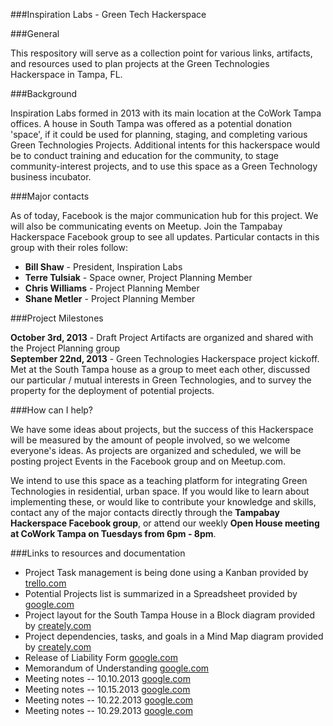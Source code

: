 ###Inspiration Labs - Green Tech Hackerspace

###General

This respository will serve as a collection point for various links, artifacts, and resources used to plan projects
at the Green Technologies Hackerspace in Tampa, FL.  

###Background

Inspiration Labs formed in 2013 with its main location at the CoWork Tampa offices.  A house in South Tampa was offered as
a potential donation 'space', if it could be used for planning, staging, and completing various Green Technologies Projects.
Additional intents for this hackerspace would be to conduct training and education for the community, to stage 
community-interest projects, and to use this space as a Green Technology business incubator.

###Major contacts

As of today, Facebook is the major communication hub for this project.  We will also be communicating events on Meetup. 
Join the Tampabay Hackerspace Facebook group to see all updates.  Particular contacts in this group with their roles follow:

+ **Bill Shaw** - President, Inspiration Labs
+ **Terre Tulsiak** - Space owner, Project Planning Member
+ **Chris Williams** - Project Planning Member
+ **Shane Metler** - Project Planning Member

###Project Milestones

**October    3rd, 2013** - Draft Project Artifacts are organized and shared with the Project Planning group  
**September 22nd, 2013** - Green Technologies Hackerspace project kickoff.  Met at the South Tampa house as a group to meet 
each other, discussed our particular / mutual interests in Green Technologies, and to survey the property for the deployment
of potential projects.  

###How can I help?

We have some ideas about projects, but the success of this Hackerspace will be measured by the amount of people involved,
so we welcome everyone's ideas.  As projects are organized and scheduled, we will be posting project Events in the 
Facebook group and on Meetup.com.  

We intend to use this space as a teaching platform for integrating Green Technologies in residential, urban space.  If you
would like to learn about implementing these, or would like to contribute your knowledge and skills, contact any of the 
major contacts directly through the **Tampabay Hackerspace Facebook group**, or attend our weekly **Open House meeting
at CoWork Tampa on Tuesdays from 6pm - 8pm**.  

###Links to resources and documentation

+ Project Task management is being done using a Kanban provided by [trello.com](https://trello.com/b/iszjKC30/green-technologies-hackerspace "Trello")
+ Potential Projects list is summarized in a Spreadsheet provided by [google.com](https://docs.google.com/spreadsheet/ccc?key=0Aio4lomvEFPQdFBHRklVQ3lHQUJZRlktSG9iX0lGbHc&usp=sharing "Google")
+ Project layout for the South Tampa House in a Block diagram provided by [creately.com](https://creately.com/diagram/hm9kt0ou1/NRaApdAYhVcvqgSb1monmzKFOCg%3D "Creately")
+ Project dependencies, tasks, and goals in a Mind Map diagram provided by [creately.com](https://creately.com/diagram/hmbfwvfw1/FUyCZmnVXn7egGS9qDx37XXJo%3D "Creately")
+ Release of Liability Form [google.com](https://docs.google.com/document/d/1IR0hBiEzxUc_SCn35AKSsMo6ncBKFmrsC5Mw5S48Q1g/edit?usp=sharing)
+ Memorandum of Understanding [google.com](https://docs.google.com/document/d/1FrpA8idU_L_tek5hmdPwDuUOwcq9fZsisyRljRjR8b4/edit?usp=sharing)
+ Meeting notes -- 10.10.2013 [google.com](https://docs.google.com/document/d/1jcnCPeb6KJ1oYI-jFShg-2sRNYmmOBsmAHAI1UQ2EhQ/edit?usp=sharing)
+ Meeting notes -- 10.15.2013 [google.com](https://docs.google.com/document/d/1xn4U_wY6BdSng07LYBR9i0IcE0pzQJqjOQ6SRTyMZZ4/edit?usp=sharing)
+ Meeting notes -- 10.22.2013 [google.com](https://docs.google.com/document/d/1SxWCj1POkyV58H824iJrTpDvljtOri2yMVjGoT3-3yM/edit?usp=sharing)
+ Meeting notes -- 10.29.2013 [google.com](https://docs.google.com/document/d/1Ch5v-b3zuLWw0b7H1SGwr99EthmTsU2ZBJOAl7_MLPg/edit?usp=sharing)

